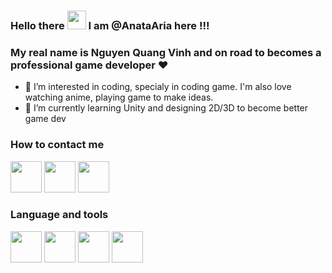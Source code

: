 ### Hello there <img src= "https://raw.githubusercontent.com/MartinHeinz/MartinHeinz/master/wave.gif" width = "30px"> I am @AnataAria here !!! 
### My real name is Nguyen Quang Vinh and on road to becomes a professional game developer ❤
- 👀 I’m interested in coding, specialy in coding game. I'm also love watching anime, playing game to make ideas.
- 🌱 I’m currently learning Unity and designing 2D/3D to become better game dev

### How to contact me
[<img src="https://cdn-icons-png.flaticon.com/512/5968/5968764.png" width = "50px">](https://www.facebook.com/arisa.anata.5/)          [<img src="https://cdn-icons-png.flaticon.com/512/3670/3670151.png" width = "50px">](https://twitter.com/anata_arisa)        [<img src="https://cdn-icons-png.flaticon.com/512/5968/5968756.png" width= "50px">](https://discord.gg/J5e4mPxg)
### Language and tools
<img src="https://cdn-icons-png.flaticon.com/512/6132/6132221.png" width = "50px">  <img src="https://cdn-icons-png.flaticon.com/512/5969/5969294.png" width ="50px">  <img src="https://cdn-icons-png.flaticon.com/512/226/226777.png" width= "50px">   <img src="https://cdn-icons-png.flaticon.com/512/5968/5968313.png" width ="50px">


<!---
AnataAria/AnataAria is a ✨ special ✨ repository because its `README.md` (this file) appears on your GitHub profile.
You can click the Preview link to take a look at your changes.
--->
